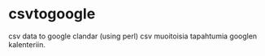 # csvtogoogle
csv data to google clandar (using perl)
csv muoitoisia tapahtumia googlen kalenteriin.
